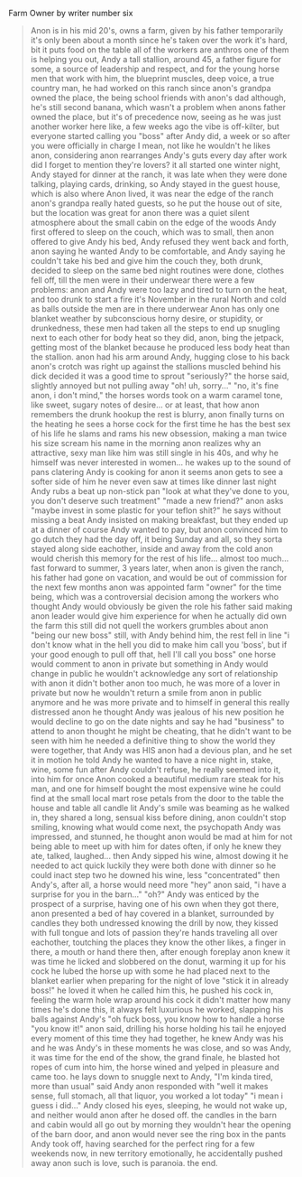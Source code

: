 Farm Owner by writer number six

>Anon is in his mid 20's, owns a farm, given by his father temporarily
>it's only been about a month since he's taken over
>the work it's hard, bit it puts food on the table
>all of the workers are anthros
>one of them is helping you out, Andy
>a tall stallion, around 45, a father figure for some, a source of leadership and respect, and for the young horse men that work with him, the blueprint
>muscles, deep voice, a true country man, he had worked on this ranch since anon's grandpa owned the place, the being school friends with anon's dad
>although, he's still second banana, which wasn't a problem when anons father owned the place, but it's of precedence now, seeing as he was just another worker here like, a few weeks ago
>the vibe is off-kilter, but everyone started calling you "boss" after Andy did, a week or so after you were officially in charge
>I mean, not like he wouldn't
>he likes anon, considering anon rearranges Andy's guts every day after work
>did I forget to mention they're lovers?
>it all started one winter night, Andy stayed for dinner at the ranch, it was late when they were done talking, playing cards, drinking, so Andy stayed in the guest house, which is also where Anon lived, it was near the edge of the ranch
>anon's grandpa really hated guests, so he put the house out of site, but the location was great for anon
>there was a quiet silent atmosphere about the small cabin on the edge of the woods
>Andy first offered to sleep on the couch, which was to small, then anon offered to give Andy his bed, Andy refused
>they went back and forth, anon saying he wanted Andy to be comfortable, and Andy saying he couldn't take his bed and give him the couch
>they, both drunk, decided to sleep on the same bed
>night routines were done, clothes fell off, till the men were in their underwear
>there were a few problems:
>anon and Andy were too lazy and tired to turn on the heat, and too drunk to start a fire
>it's November in the rural North and cold as balls outside
>the men are in there underwear
>Anon has only one blanket
>weather by subconscious horny desire, or stupidity, or drunkedness, these men had taken all the steps to end up snugling next to each other for body heat
>so they did, anon, bing the jetpack, getting most of the blanket because he produced less body heat than the stallion.
>anon had his arm around Andy, hugging close to his back
>anon's crotch was right up against the stallions muscled behind
>his dick decided it was a good time to sprout
>"seriously?" the horse said, slightly annoyed but not pulling away
>"oh! uh, sorry..." 
>"no, it's fine anon, i don't mind," the horses words took on a warm caramel tone, like sweet, sugary notes of desire...
>or at least, that how anon remembers the drunk hookup
>the rest is blurry, anon finally turns on the heating
>he sees a horse cock for the first time
>he has the best sex of his life
>he slams and rams his new obsession, making a man twice his size scream his name
>in the morning anon realizes why an attractive, sexy man like him was still single in his 40s, and why he himself was never interested in women...
>he wakes up to the sound of pans clatering
>Andy is cooking for anon it seems
>anon gets to see a softer side of him he never even saw at times like dinner last night
>Andy rubs a beat up non-stick pan
>"look at what they've done to you, you don't deserve such treatment"
>"made a new friend?" anon asks
>"maybe invest in some plastic for your teflon shit?" he says without missing a beat
>Andy insisted on making breakfast, but they ended up at a dinner
>of course Andy wanted to pay, but anon convinced him to go dutch
>they had the day off, it being Sunday and all, so they sorta stayed along side eachother, inside and away from the cold
>anon would cherish this memory for the rest of his life...
>almost too much...
>fast forward to summer, 3 years later, when anon is given the ranch, his father had gone on vacation, and would be out of commission for the next few months
>anon was appointed farm "owner" for the time being, which was a controversial decision among the workers who thought Andy would obviously be given the role
>his father said making anon leader would give him experience for when he actually did own the farm
>this still did not quell the workers grumbles about anon "being our new boss"
>still, with Andy behind him, the rest fell in line
>"i don't know what in the hell you did to make him call you 'boss', but if your good enough to pull off that, hell I'll call you boss" one horse would comment to anon in private
>but something in Andy would change
>in public he wouldn't acknowledge any sort of relationship with anon
>it didn't bother anon too much, he was more of a lover in private
>but now he wouldn't return a smile from anon in public anymore
>and he was more private and to himself in general
>this really distressed anon
>he thought Andy was jealous of his new position 
>he would decline to go on the date nights and say he had "business" to attend to
>anon thought he might be cheating, that he didn't want to be seen with him
>he needed a definitive thing to show the world they were together, that Andy was HIS
>anon had a devious plan, and he set it in motion
>he told Andy he wanted to have a nice night in, stake, wine, some fun after
>Andy couldn't refuse, he really seemed into it, into him for once
>Anon cooked a beautiful medium rare steak for his man, and one for himself
>bought the most expensive wine he could find at the small local mart
>rose petals from the door to the table
>the house and table all candle lit
>Andy's smile was beaming as he walked in, they shared a long, sensual kiss before dining, anon couldn't stop smiling, knowing what would come next, the psychopath
>Andy was impressed, and stunned, he thought anon would be mad at him for not being able to meet up with him for dates often, if only he knew
>they ate, talked, laughed...
>then Andy sipped his wine, almost dowing it
>he needed to act quick
>luckily they were both done with dinner so he could inact step two
>he downed his wine, less "concentrated" then Andy's, after all, a horse would need more
>"hey" anon said, "i have a surprise for you in the barn..."
>"oh?" Andy was enticed by the prospect of a surprise, having one of his own
>when they got there, anon presented a bed of hay covered in a blanket, surrounded by candles
>they both undressed knowing the drill by now, they kissed with full tongue and lots of passion
>they're hands traveling all over eachother, toutching the places they know the other likes, a finger in there, a mouth or hand there
>then, after enough foreplay anon knew it was time
>he licked and slobbered on the donut, warming it up for his cock
>he lubed the horse up with some he had placed next to the blanket earlier when preparing for the night of love
>"stick it in already boss!"
>he loved it when he called him this, he pushed his cock in, feeling the warm hole wrap around his cock
>it didn't matter how many times he's done this, it always felt luxurious
>he worked, slapping his balls against Andy's
>"oh fuck boss, you know how to handle a horse
>"you know it!" anon said, drilling his horse holding his tail
>he enjoyed every moment of this time they had together, he knew Andy was his and he was Andy's in these moments
>he was close, and so was Andy, it was time for the end of the show, the grand finale, he blasted hot ropes of cum into him, the horse wined and yelped in pleasure and came too.
>he lays down to snuggle next to Andy,
>"I'm kinda tired, more than usual" said Andy
>anon responded with "well it makes sense, full stomach, all that liquor, you worked a lot today"
>"i mean i guess i did..." Andy closed his eyes, sleeping, he would not wake up, and neither would anon after he dosed off.
>the candles in the barn and cabin would all go out by morning
>they wouldn't hear the opening of the barn door, and anon would never see the ring box in the pants Andy took off, having searched for the perfect ring for a few weekends now, in new territory emotionally, he accidentally pushed away anon
>such is love, such is paranoia.
>the end.
